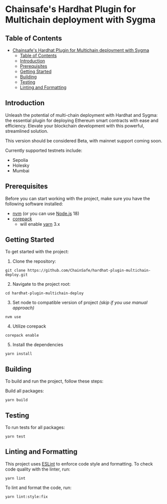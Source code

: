 # Chainsafe's Hardhat Plugin for Multichain deployment with Sygma

## Table of Contents

- [Chainsafe's Hardhat Plugin for Multichain deployment with Sygma](#chainsafes-hardhat-plugin-for-multichain-deployment-with-sygma)
  - [Table of Contents](#table-of-contents)
  - [Introduction](#introduction)
  - [Prerequisites](#prerequisites)
  - [Getting Started](#getting-started)
  - [Building](#building)
  - [Testing](#testing)
  - [Linting and Formatting](#linting-and-formatting)

<a name="introduction"></a>
## Introduction

Unleash the potential of multi-chain deployment with Hardhat and Sygma: the essential plugin for deploying Ethereum smart contracts with ease and efficiency. Elevate your blockchain development with this powerful, streamlined solution.

This version should be considered Beta, with mainnet support coming soon. 

Currently supported testnets include:
- Sepolia
- Holesky
- Mumbai

<a name="prerequisites"></a>
## Prerequisites

Before you can start working with the project, make sure you have the following software installed:

- [nvm](https://github.com/nvm-sh/nvm) (or you can use [Node.js](https://nodejs.org/) 18)
- [corepack](https://github.com/nodejs/corepack)
    - will enable [yarn](https://yarnpkg.com/) 3.x

<a name="getting-started"></a>
## Getting Started

To get started with the project:

1. Clone the repository:
```shell
git clone https://github.com/ChainSafe/hardhat-plugin-multichain-deploy.git
```

2. Navigate to the project root:
```shell
cd hardhat-plugin-multichain-deploy
```

3. Set node to compatible version of project _(skip if you use manual approach)_
```shell
nvm use
```

4. Utilize corepack
```shell
corepack enable
```

5. Install the dependencies
```shell
yarn install
```

<a name="building"></a>
## Building 

To build and run the project, follow these steps:

Build all packages:

```shell
yarn build
```

<a name="testing"></a>
## Testing

To run tests for all packages:

```shell
yarn test
```

<a name="linting-and-formatting"></a>
## Linting and Formatting

This project uses [ESLint](https://eslint.org/) to enforce code style and formatting. To check code quality with the linter, run:

```shell
yarn lint
```

To lint and format the code, run:

```shell
yarn lint:style:fix
```
